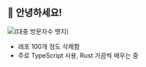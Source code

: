 ## 👋 안녕하세요!

![(대충 방문자수 뱃지)](https://hits.seeyoufarm.com/api/count/incr/badge.svg?url=https%3A%2F%2Fgithub.com%2Fthoratica&count_bg=%2379C83D&title_bg=%23555555&icon=github.svg&icon_color=%23E7E7E7&title=visits&edge_flat=true)  

- 레포 100개 정도 삭제함
- 주로 TypeScript 사용, Rust 가끔씩 배우는 중
